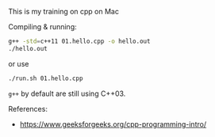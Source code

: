 This is my training on cpp on Mac

Compiling & running:

```bash
g++ -std=c++11 01.hello.cpp -o hello.out
./hello.out
```

or use

```bash
./run.sh 01.hello.cpp
```

`g++` by default are still using C++03.


References:
- https://www.geeksforgeeks.org/cpp-programming-intro/
